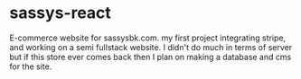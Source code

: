 # sassys-react

E-commerce website for sassysbk.com.
my first project integrating stripe, and working on a semi fullstack website. I didn't do much in terms of server but if this store ever comes back then I plan on making a database and cms for the site.
